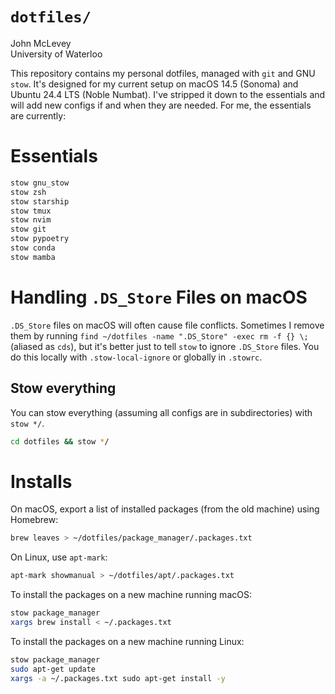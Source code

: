 # `dotfiles/`

John McLevey  
University of Waterloo 

This repository contains my personal dotfiles, managed with `git` and GNU `stow`. It's designed for my current setup on macOS 14.5 (Sonoma) and Ubuntu 24.4 LTS (Noble Numbat). I've stripped it down to the essentials and will add new configs if and when they are needed. For me, the essentials are currently:

# Essentials

```zsh
stow gnu_stow
stow zsh
stow starship
stow tmux
stow nvim 
stow git 
stow pypoetry
stow conda 
stow mamba
```

# Handling `.DS_Store` Files on macOS

`.DS_Store` files on macOS will often cause file conflicts. Sometimes I remove them by running `find ~/dotfiles -name ".DS_Store" -exec rm -f {} \;` (aliased as `cds`), but it's better just to tell `stow` to ignore `.DS_Store` files. You do this locally with `.stow-local-ignore` or globally in `.stowrc`.   

## Stow everything

You can stow everything (assuming all configs are in subdirectories) with `stow */`. 

```zsh
cd dotfiles && stow */
```

# Installs

On macOS, export a list of installed packages (from the old machine) using Homebrew:

```zsh
brew leaves > ~/dotfiles/package_manager/.packages.txt
```

On Linux, use `apt-mark`:

```zsh
apt-mark showmanual > ~/dotfiles/apt/.packages.txt
```

To install the packages on a new machine running macOS:

```zsh
stow package_manager
xargs brew install < ~/.packages.txt
```

To install the packages on a new machine running Linux:

```zsh
stow package_manager
sudo apt-get update
xargs -a ~/.packages.txt sudo apt-get install -y
```

